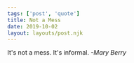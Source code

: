 ```yaml
---
tags: ['post', 'quote']
title: Not a Mess
date: 2019-10-02
layout: layouts/post.njk
---
```


It's not a mess. It's informal. _-Mary Berry_
